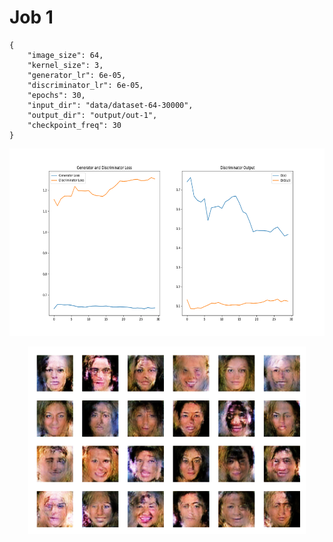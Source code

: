 
Job 1
=====


```
{
    "image_size": 64,
    "kernel_size": 3,
    "generator_lr": 6e-05,
    "discriminator_lr": 6e-05,
    "epochs": 30,
    "input_dir": "data/dataset-64-30000",
    "output_dir": "output/out-1",
    "checkpoint_freq": 30
}
```  
<p align="center">
    <img src="images/plot1.png" height="300"/>
</p>  
<p align="center">
    <img src="images/output1.png" height="300"/>
</p>